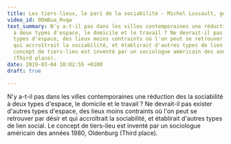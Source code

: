 ```yaml
---
title: Les tiers-lieux, le pari de la sociabilité - Michel Lussault, géographe
video_id: OOmBua_Rvqw
text_summary: N'y a-t-il pas dans les villes contemporaines une réduction des la sociabilité
  à deux types d'espace, le domicile et le travail ? Ne devrait-il pas exister d'autres
  types d'espace, des lieux moins contraints où l'on peut se retrouver par désir et
  qui accroîtrait la sociabilité, et établirait d'autres types de lien social. Le
  concept de tiers-lieu est inventé par un sociologue américain des années 1980, Oldenburg
  (Third place).
date: 2019-03-04 10:02:55 +0100
draft: true

---
```

N'y a-t-il pas dans les villes contemporaines une réduction des la sociabilité à deux types d'espace, le domicile et le travail ? Ne devrait-il pas exister d'autres types d'espace, des lieux moins contraints où l'on peut se retrouver par désir et qui accroîtrait la sociabilité, et établirait d'autres types de lien social. Le concept de tiers-lieu est inventé par un sociologue américain des années 1980, Oldenburg (Third place).